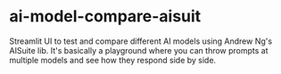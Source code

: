 # ai-model-compare-aisuit
Streamlit UI to test and compare different AI models using Andrew Ng's AISuite lib. It's basically a playground where you can throw prompts at multiple models and see how they respond side by side.
